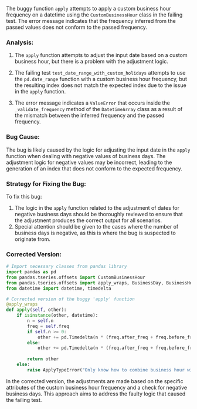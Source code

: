 The buggy function `apply` attempts to apply a custom business hour frequency on a datetime using the `CustomBusinessHour` class in the failing test. The error message indicates that the frequency inferred from the passed values does not conform to the passed frequency.

### Analysis:
1. The `apply` function attempts to adjust the input date based on a custom business hour, but there is a problem with the adjustment logic.

2. The failing test `test_date_range_with_custom_holidays` attempts to use the `pd.date_range` function with a custom business hour frequency, but the resulting index does not match the expected index due to the issue in the `apply` function.

3. The error message indicates a `ValueError` that occurs inside the `_validate_frequency` method of the `DatetimeArray` class as a result of the mismatch between the inferred frequency and the passed frequency.

### Bug Cause:
The bug is likely caused by the logic for adjusting the input date in the `apply` function when dealing with negative values of business days. The adjustment logic for negative values may be incorrect, leading to the generation of an index that does not conform to the expected frequency.

### Strategy for Fixing the Bug:
To fix this bug:
1. The logic in the `apply` function related to the adjustment of dates for negative business days should be thoroughly reviewed to ensure that the adjustment produces the correct output for all scenarios.
2. Special attention should be given to the cases where the number of business days is negative, as this is where the bug is suspected to originate from.

### Corrected Version:
```python
# Import necessary classes from pandas library
import pandas as pd
from pandas.tseries.offsets import CustomBusinessHour
from pandas.tseries.offsets import apply_wraps, BusinessDay, BusinessHourMixin
from datetime import datetime, timedelta

# Corrected version of the buggy 'apply' function
@apply_wraps
def apply(self, other):
    if isinstance(other, datetime):
        n = self.n
        freq = self.freq
        if self.n >= 0:
            other += pd.Timedelta(n * (freq.after_freq + freq.before_freq), unit="D")
        else:
            other += pd.Timedelta(n * (freq.after_freq + freq.before_freq), unit="D") - pd.Timedelta(-1, unit="ns")
 
        return other
    else:
        raise ApplyTypeError("Only know how to combine business hour with datetime")
```

In the corrected version, the adjustments are made based on the specific attributes of the custom business hour frequency and a check for negative business days. This approach aims to address the faulty logic that caused the failing test.